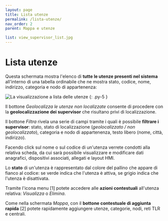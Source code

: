 ```yaml
---
layout: page
title: Lista utenze
permalink: /lista-utenze/
nav_order: 2
parent: Mappa e utenze

list: view_supervisor_list.jpg
---
```


# Lista utenze

Questa schermata mostra l'elenco di **tutte le utenze presenti nel sistema** all'interno di una tabella ordinabile che ne mostra stato, codice, nome, indirizzo, categoria e nodo di appartenenza:

![La visualizzazione a lista delle utenze](/assets/img/{{page.list}})
{: .py-5 }

Il bottone *Geolocalizza le utenze non localizzate* consente di procedere con la **geolocalizzazione dei supervisor** che risultano privi di localizzazione.

Il bottone *Filtra* rivela una serie di campi tramite i quali è possibile **filtrare i supervisor**: stato, stato di localizzazione (*geolocalizzato / non geolocalizzato*), categoria e nodo di appartenenza, testo libero (nome, città, indirizzo).

Facendo click sul nome o sul codice di un'utenza verrete condotti alla relativa scheda, da cui sarà possibile visualizzare e modificare dati anagrafici, dispositivi associati, allegati e layout HMI.

Lo **stato** di un'utenza è rappresentato dal colore del pallino che appare di fianco al codice: se verde indica che l'utenza è attiva, se grigio indica che l'utenza è disattivata.

Tramite l'icona menu [1] potete accedere alle **azioni contestuali** all'utenza relativa: *Visualizza* o *Elimina*.

Come nella schermata *Mappa*, con il **bottone contestuale di aggiunta rapida** [2] potete rapidamente aggiungere utenze, categorie, nodi, reti TLR e centrali.
